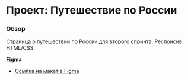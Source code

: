 # Проект: Путешествие по России

### Обзор

Страница о путешествии по России для второго спринта. Респонсив HTML/CSS.

**Figma**

* [Ссылка на макет в Figma](https://www.figma.com/file/5S2WSbEFL6awjVWJ0NWL8Q/Sprint-3_-Russia-_-desktop-mobile?node-id=28503%3A0)
